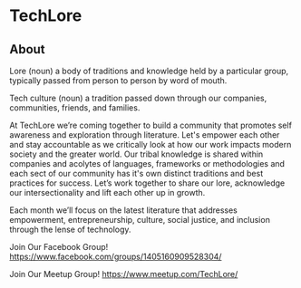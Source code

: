 # TechLore

## About 

Lore (noun)  a body of traditions and knowledge held by a particular group, typically passed from person to person by word of mouth. 

Tech culture (noun)  a tradition passed down through our companies, communities, friends, and families.


At TechLore we’re coming together to build a community that promotes self awareness and exploration through literature. Let's empower each other and stay accountable as we critically look at how our work impacts modern society and the greater world. Our tribal knowledge is shared within companies and acolytes of languages, frameworks or methodologies and each sect of our community has it's own distinct traditions and best practices for success. Let’s work together to share our lore, acknowledge our intersectionality and lift each other up in growth.

Each month we’ll focus on the latest literature that addresses empowerment, entrepreneurship, culture, social justice, and inclusion through the lense of technology.

Join Our Facebook Group! https://www.facebook.com/groups/1405160909528304/ 

Join Our Meetup Group! https://www.meetup.com/TechLore/